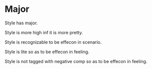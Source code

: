 # Major

Style has major.

Style is more high inf it is more pretty.

Style is recognizable to be effecon in scenario.

Style is lite so as to be effecon in feeling.

Style is not tagged with negative comp so as to be effecon in feeling.